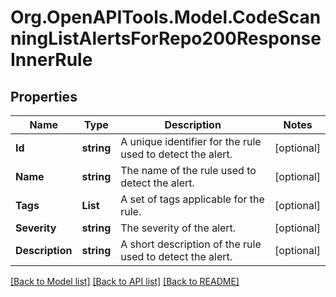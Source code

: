 # Org.OpenAPITools.Model.CodeScanningListAlertsForRepo200ResponseInnerRule

## Properties

Name | Type | Description | Notes
------------ | ------------- | ------------- | -------------
**Id** | **string** | A unique identifier for the rule used to detect the alert. | [optional] 
**Name** | **string** | The name of the rule used to detect the alert. | [optional] 
**Tags** | **List<string>** | A set of tags applicable for the rule. | [optional] 
**Severity** | **string** | The severity of the alert. | [optional] 
**Description** | **string** | A short description of the rule used to detect the alert. | [optional] 

[[Back to Model list]](../README.md#documentation-for-models) [[Back to API list]](../README.md#documentation-for-api-endpoints) [[Back to README]](../README.md)

